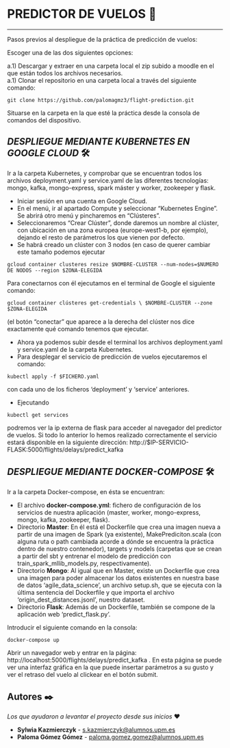 # PREDICTOR DE VUELOS 🚀
---

Pasos previos al despliegue de la práctica de predicción de vuelos: 

Escoger una de las dos siguientes opciones:

  a.1) Descargar y extraer en una carpeta local el zip subido a moodle en el que están todos los archivos necesarios. <br>
  a.1) Clonar el repositorio en una carpeta local a través del siguiente comando: 
	
```
git clone https://github.com/palomagmz3/flight-prediction.git
```

Situarse en la carpeta en la que esté la práctica desde la consola de comandos del dispositivo.

## _DESPLIEGUE MEDIANTE KUBERNETES EN GOOGLE CLOUD_ 🛠️

Ir a la carpeta Kubernetes, y comprobar que se encuentran todos los archivos deployment.yaml y service.yaml de las diferentes tecnologías: mongo, kafka, mongo-express, spark máster y worker, zookeeper y flask.

* Iniciar sesión en una cuenta en Google Cloud.
* En el menú, ir al apartado Compute y seleccionar “Kubernetes Engine”. Se abrirá otro menú y pincharemos en “Clústeres”.
* Seleccionaremos “Crear Clúster”, donde daremos un nombre al clúster, con ubicación en una zona europea (europe-west1-b, por ejemplo), dejando el resto de parámetros los que vienen por defecto.
* Se habrá creado un clúster con 3 nodos (en caso de querer cambiar este tamaño podemos ejecutar 
``` 
gcloud container clusteres resize $NOMBRE-CLUSTER --num-nodes=$NUMERO DE NODOS --region $ZONA-ELEGIDA 
``` 
Para conectarnos con él ejecutamos en el terminal de Google el siguiente comando: 
``` 
gcloud container clústeres get-credentials \ $NOMBRE-CLUSTER --zone $ZONA-ELEGIDA 
```
(el botón “conectar” que aparece a la derecha del clúster nos dice exactamente qué comando tenemos que ejecutar. 
* Ahora ya podemos subir desde el terminal los archivos deployment.yaml y service.yaml de la carpeta Kubernetes.
* Para desplegar el servicio de predicción de vuelos ejecutaremos el comando: 
``` 
kubectl apply -f $FICHERO.yaml 
```
con cada uno de los ficheros ‘deployment’ y ‘service’ anteriores.
* Ejecutando 
``` 
kubectl get services 
``` 
podremos ver la ip externa de flask para acceder al navegador del predictor de vuelos. Si todo lo anterior lo hemos realizado correctamente el servicio estará disponible en la siguiente dirección: http://$IP-SERVICIO-FLASK:5000/flights/delays/predict_kafka



## _DESPLIEGUE MEDIANTE DOCKER-COMPOSE_ 🛠️

Ir a la carpeta Docker-compose, en ésta se encuentran: 
* El archivo **docker-compose.yml**: fichero de configuración de los servicios de nuestra aplicación (master, worker, mongo-express, mongo, kafka, zookeeper, flask).
* Directorio **Master**: En él está el Dockerfile que crea una imagen nueva a partir de una imagen de Spark (ya existente), MakePrediciton.scala (con alguna ruta o path cambiada acorde a dónde se encuentra la práctica dentro de nuestro contenedor), targets y models (carpetas que se crean a partir del sbt y entrenar el modelo de predicción con train_spark_mllib_models.py, respectivamente). 
* Directorio **Mongo**: Al igual que en Master, existe un Dockerfile que crea una imagen para poder almacenar los datos existentes en nuestra base de datos ‘agile_data_science’, un archivo setup.sh, que se ejecuta con la última sentencia del Dockerfile y que importa el archivo ‘origin_dest_distances.jsonl’, nuestro dataset. 
* Directorio **Flask**: Además de un Dockerfile, también se compone de la aplicación web ‘predict_flask.py’. 

Introducir el siguiente comando en la consola:
``` 
docker-compose up 
``` 

Abrir un navegador web y entrar en la página: http://localhost:5000/flights/delays/predict_kafka .
En esta página se puede ver una interfaz gráfica en la que puede insertar parámetros a su gusto y ver el retraso del vuelo al clickear en el botón submit.

## Autores ✒️

_Los que ayudaron a levantar el proyecto desde sus inicios_ ❤️

* **Sylwia Kazmierczyk** - s.kazmierczyk@alumnos.upm.es
* **Paloma Gómez Gómez** - paloma.gomez.gomez@alumnos.upm.es
